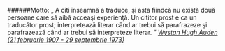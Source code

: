 ######Motto:
&#8222; A citi înseamnă a traduce, şi asta fiindcă nu există două persoane care să aibă acceaşi experienţă. Un cititor prost e ca un traducător prost; interpretează literar când ar trebui să parafrazeze şi parafrazează când ar trebui să interpreteze literar. &#8221;
<span class="flri">
<cite>
<a href="http://ro.wikipedia.org/wiki/Wystan_Hugh_Auden" title="vezi ... Wikipedia" target="_blank">
Wystan Hugh Auden (21 februarie 1907 - 29 septembrie 1973)
<i class="icon-external-link"></i>
</a>
</cite>
</span>
